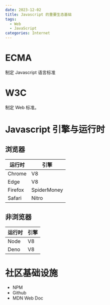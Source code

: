 ```yaml
---
date: 2023-12-02
title: Javascript 的重要生态基础
tags:
  - Web
  - JavaScript
categories: Internet
---
```


# ECMA

制定 Javascript 语言标准

# W3C

制定 Web 标准。

# Javascript 引擎与运行时

## 浏览器

| 运行时  | 引擎        |
| ------- | ----------- |
| Chrome  | V8          |
| Edge    | V8          |
| Firefox | SpiderMoney |
| Safari  | Nitro       |

## 非浏览器

| 运行时  | 引擎        |
| ------- | ----------- |
| Node    | V8          |
| Deno    | V8          |

# 社区基础设施

- NPM
- Github
- MDN Web Doc

